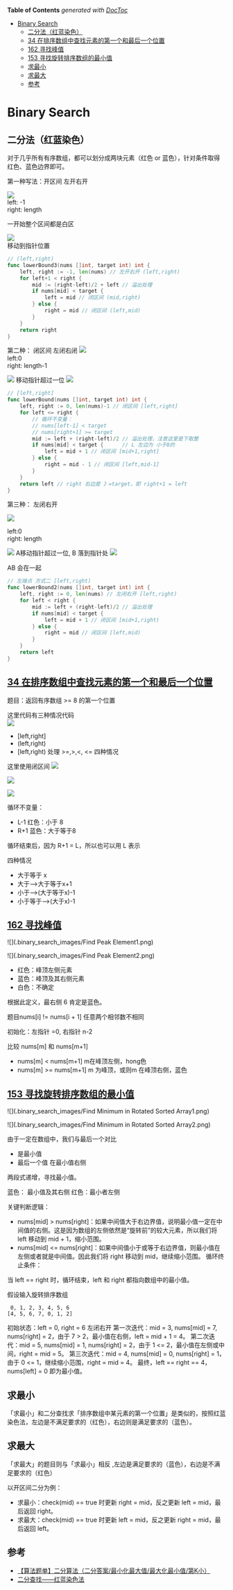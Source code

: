 <!-- START doctoc generated TOC please keep comment here to allow auto update -->
<!-- DON'T EDIT THIS SECTION, INSTEAD RE-RUN doctoc TO UPDATE -->
**Table of Contents**  *generated with [DocToc](https://github.com/thlorenz/doctoc)*

- [Binary Search](#binary-search)
  - [二分法（红蓝染色）](#%E4%BA%8C%E5%88%86%E6%B3%95%E7%BA%A2%E8%93%9D%E6%9F%93%E8%89%B2)
  - [34 在排序数组中查找元素的第一个和最后一个位置](#34-%E5%9C%A8%E6%8E%92%E5%BA%8F%E6%95%B0%E7%BB%84%E4%B8%AD%E6%9F%A5%E6%89%BE%E5%85%83%E7%B4%A0%E7%9A%84%E7%AC%AC%E4%B8%80%E4%B8%AA%E5%92%8C%E6%9C%80%E5%90%8E%E4%B8%80%E4%B8%AA%E4%BD%8D%E7%BD%AE)
  - [162 寻找峰值](#162-%E5%AF%BB%E6%89%BE%E5%B3%B0%E5%80%BC)
  - [153 寻找旋转排序数组的最小值](#153-%E5%AF%BB%E6%89%BE%E6%97%8B%E8%BD%AC%E6%8E%92%E5%BA%8F%E6%95%B0%E7%BB%84%E7%9A%84%E6%9C%80%E5%B0%8F%E5%80%BC)
  - [求最小](#%E6%B1%82%E6%9C%80%E5%B0%8F)
  - [求最大](#%E6%B1%82%E6%9C%80%E5%A4%A7)
  - [参考](#%E5%8F%82%E8%80%83)

<!-- END doctoc generated TOC please keep comment here to allow auto update -->

# Binary Search

## 二分法（红蓝染色）

对于几乎所有有序数组，都可以划分成两块元素（红色 or 蓝色），针对条件取得红色、蓝色边界即可。



第一种写法：开区间 左开右开

![](.binary_search_images/red-blue-open.png)   
left: -1   
right: length

一开始整个区间都是白区

![](.binary_search_images/red-blue-open2.png)   
移动到指针位置

```go
// (left,right)
func lowerBound3(nums []int, target int) int {
	left, right := -1, len(nums) // 左开右开 (left,right)
	for left+1 < right {
		mid := (right-left)/2 + left // 溢出处理
		if nums[mid] < target {
			left = mid // 闭区间 (mid,right)
		} else {
			right = mid // 闭区间 (left,mid)
		}
	}
	return right
}

```



第二种： 闭区间 左闭右闭
![](.binary_search_images/red-blue-close.png)   
left:0  
right: length-1

![](.binary_search_images/red-blue-close2.png)
移动指针超过一位
![](.binary_search_images/red-blue-close3.png)

```go
// [left,right]
func lowerBound(nums []int, target int) int {
	left, right := 0, len(nums)-1 // 闭区间 [left,right]
	for left <= right {
		// 循环不变量：
		// nums[left-1] < target
		// nums[right+1] >= target
		mid := left + (right-left)/2 // 溢出处理，注意这里是下取整
		if nums[mid] < target {      // L 左边为 小于8的
			left = mid + 1 // 闭区间 [mid+1,right]
		} else {
			right = mid - 1 // 闭区间 [left,mid-1]
		}
	}
	return left // right 右边是 》=target，即 right+1 = left
}
```

第三种： 左闭右开

![](.binary_search_images/red-close-blue-open.png)

left:0  
right: length

![](.binary_search_images/red-close-blue-open2.png)
A移动指针超过一位, B 落到指针处
![](.binary_search_images/red-close-blue-open3.png)

AB 会在一起

```go
// 左端点 方式二 [left,right)
func lowerBound2(nums []int, target int) int {
	left, right := 0, len(nums) // 左闭右开 [left,right)
	for left < right {
		mid := left + (right-left)/2 // 溢出处理
		if nums[mid] < target {
			left = mid + 1 // 闭区间 [mid+1,right)
		} else {
			right = mid // 闭区间 [left,mid)
		}
	}
	return left
}
```



## [34 在排序数组中查找元素的第一个和最后一个位置](./34_find_first_and_last_position_of_element_in_sorted_array_test.go)

题目：返回有序数组 >= 8 的第一个位置

这里代码有三种情况代码  
![](.binary_search_images/binary_search_category.png)



* [left,right]
* (left,right)
* [left,right)
处理 >=,>,<, <= 四种情况

这里使用闭区间
![](.binary_search_images/binary_search1.png)

![](.binary_search_images/binary_search2.png)

![](.binary_search_images/binary_search3.png)

循环不变量：
- L-1 红色：小于 8 
- R+1 蓝色：大于等于8

循环结束后，因为 R+1 = L，所以也可以用 L 表示


四种情况
* 大于等于 x
* 大于-->大于等于x+1
* 小于-->(大于等于x)-1
* 小于等于-->(大于x)-1




## [162 寻找峰值](162_find_peak_element_test.go)
![](.binary_search_images/Find Peak Element1.png)

![](.binary_search_images/Find Peak Element2.png)

- 红色：峰顶左侧元素
- 蓝色：峰顶及其右侧元素
- 白色：不确定

根据此定义，最右侧 6 肯定是蓝色。

题目nums[i] != nums[i + 1]  任意两个相邻数不相同

初始化：左指针 =0, 右指针 n-2

比较 nums[m] 和 nums[m+1]

- nums[m] < nums[m+1] m在峰顶左侧，hong色
- nums[m] >= nums[m+1] m 为峰顶，或则m 在峰顶右侧，蓝色

## [153 寻找旋转排序数组的最小值](153_find_minimum_in_rotated_sorted_array_test.go)



![](.binary_search_images/Find Minimum in Rotated Sorted Array1.png)

![](.binary_search_images/Find Minimum in Rotated Sorted Array2.png)

由于一定在数组中，我们与最后一个对比
- 是最小值
- 最后一个值 在最小值右侧

两段式递增，寻找最小值。

蓝色： 最小值及其右侧
红色：最小者左侧



关键判断逻辑：

- nums[mid] > nums[right]：如果中间值大于右边界值，说明最小值一定在中间值的右侧。这是因为数组的左侧依然是“旋转前”的较大元素，所以我们将 left 移动到 mid + 1，缩小范围。
- nums[mid] <= nums[right]：如果中间值小于或等于右边界值，则最小值在左侧或者就是中间值。因此我们将 right 移动到 mid，继续缩小范围。
循环终止条件：

当 left == right 时，循环结束，left 和 right 都指向数组中的最小值。


假设输入旋转排序数组 
```shell
 0, 1, 2, 3, 4, 5, 6
[4, 5, 6, 7, 0, 1, 2]

```

初始状态：left = 0, right = 6  左闭右开
第一次迭代：mid = 3, nums[mid] = 7, nums[right] = 2，由于 7 > 2，最小值在右侧，left = mid + 1 = 4。
第二次迭代：mid = 5, nums[mid] = 1, nums[right] = 2，由于 1 <= 2，最小值在左侧或中间，right = mid = 5。
第三次迭代：mid = 4, nums[mid] = 0, nums[right] = 1，由于 0 <= 1，继续缩小范围，right = mid = 4。
最终，left == right == 4，nums[left] = 0 即为最小值。


## 求最小
「求最小」和二分查找求「排序数组中某元素的第一个位置」是类似的，按照红蓝染色法，左边是不满足要求的（红色），右边则是满足要求的（蓝色）。


## 求最大

「求最大」的题目则与「求最小」相反 ,左边是满足要求的（蓝色），右边是不满足要求的（红色）


以开区间二分为例：

- 求最小：check(mid) == true 时更新 right = mid，反之更新 left = mid，最后返回 right。
- 求最大：check(mid) == true 时更新 left = mid，反之更新 right = mid，最后返回 left。


## 参考
- [【算法题单】二分算法（二分答案/最小化最大值/最大化最小值/第K小）](https://leetcode.cn/discuss/post/3579164/ti-dan-er-fen-suan-fa-er-fen-da-an-zui-x-3rqn/)
- [二分查找——红蓝染色法](https://blog.csdn.net/qq_45808700/article/details/129247507)